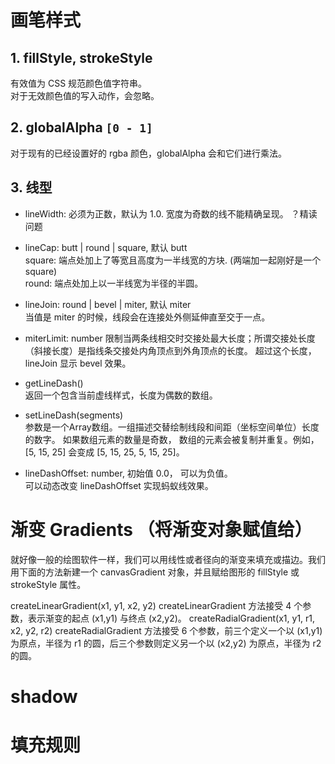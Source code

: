# 画笔样式
## 1. fillStyle, strokeStyle
有效值为 CSS 规范颜色值字符串。  
对于无效颜色值的写入动作，会忽略。  

## 2. globalAlpha  `[0 - 1]`
对于现有的已经设置好的 rgba 颜色，globalAlpha 会和它们进行乘法。  

## 3. 线型  
* lineWidth: 必须为正数，默认为 1.0. 
宽度为奇数的线不能精确呈现。
？精读问题

* lineCap:  butt | round | square, 默认 butt   
square: 端点处加上了等宽且高度为一半线宽的方块.  (两端加一起刚好是一个 square)  
round: 端点处加上以一半线宽为半径的半圆。  

* lineJoin:  round | bevel | miter, 默认 miter  
当值是 miter 的时候，线段会在连接处外侧延伸直至交于一点。   

* miterLimit: number
限制当两条线相交时交接处最大长度；所谓交接处长度（斜接长度）是指线条交接处内角顶点到外角顶点的长度。 
超过这个长度，lineJoin 显示 bevel 效果。  

* getLineDash()  
返回一个包含当前虚线样式，长度为偶数的数组。

* setLineDash(segments)  
参数是一个Array数组。一组描述交替绘制线段和间距（坐标空间单位）长度的数字。 如果数组元素的数量是奇数， 数组的元素会被复制并重复。例如， [5, 15, 25] 会变成 [5, 15, 25, 5, 15, 25]。

* lineDashOffset: number, 初始值 0.0， 可以为负值。  
可以动态改变 lineDashOffset 实现蚂蚁线效果。   

# 渐变 Gradients （将渐变对象赋值给）
就好像一般的绘图软件一样，我们可以用线性或者径向的渐变来填充或描边。我们用下面的方法新建一个 canvasGradient 对象，并且赋给图形的 fillStyle 或 strokeStyle 属性。

createLinearGradient(x1, y1, x2, y2)
createLinearGradient 方法接受 4 个参数，表示渐变的起点 (x1,y1) 与终点 (x2,y2)。
createRadialGradient(x1, y1, r1, x2, y2, r2)
createRadialGradient 方法接受 6 个参数，前三个定义一个以 (x1,y1) 为原点，半径为 r1 的圆，后三个参数则定义另一个以 (x2,y2) 为原点，半径为 r2 的圆。




# shadow


# 填充规则







